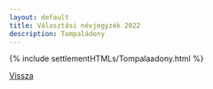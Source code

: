 ```yaml
---
layout: default
title: Választási névjegyzék 2022
description: Tompaládony
---
```


{% include settlementHTMLs/Tompalaadony.html %}

[Vissza](./)